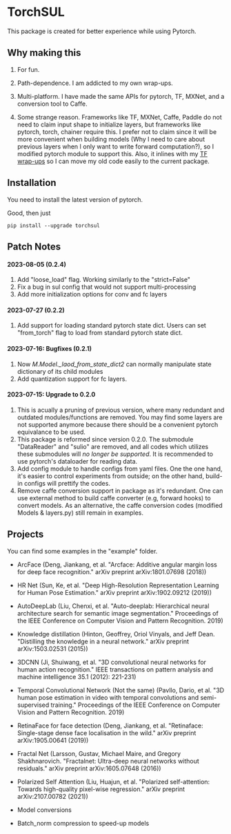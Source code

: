 # TorchSUL

This package is created for better experience while using Pytorch. 

## Why making this

1. For fun.

2. Path-dependence. I am addicted to my own wrap-ups. 

3. Multi-platform. I have made the same APIs for pytorch, TF, MXNet, and a conversion tool to Caffe. 

4. Some strange reason. Frameworks like TF, MXNet, Caffe, Paddle do not need to claim input shape to initialize layers, but frameworks like pytorch, torch, chainer require this. I prefer not to claim since it will be more convenient when building models (Why I need to care about previous layers when I only want to write forward computation?), so I modified pytorch module to support this. Also, it inlines with my [TF wrap-ups](https://github.com/ddddwee1/sul) so I can move my old code easily to the current package.

## Installation

You need to install the latest version of pytorch.

Good, then just 

```
pip install --upgrade torchsul
```

## Patch Notes

#### 2023-08-05 (0.2.4)
1. Add "loose_load" flag. Working similarly to the "strict=False"
2. Fix a bug in sul config that would not support multi-processing
3. Add more initialization options for conv and fc layers

#### 2023-07-27 (0.2.2)
1. Add support for loading standard pytorch state dict. Users can set "from_torch" flag to load from standard pytorch state dict.


#### 2023-07-16:  Bugfixes (0.2.1)
1. Now *M.Model.\_laod_from_state_dict2* can normally manipulate state dictionary of its child modules 
2. Add quantization support for fc layers. 


#### 2023-07-15:  Upgrade to 0.2.0
1. This is acually a pruning of previous version, where many redundant and outdated modules/functions are removed. You may find some layers are not supported anymore because there should be a convenient pytorch equivalance to be used. 
2. This package is reformed since version 0.2.0. The submodule "DataReader" and "sulio" are removed, and all codes which utilizes these submodules will *no longer be supported*. It is recommended to use pytorch's dataloader for reading data. 
3. Add config module to handle configs from yaml files. One the one hand, it's easier to control experiments from outside; on the other hand, build-in configs will prettify the codes.
4. Remove caffe conversion support in package as it's redundant. One can use external method to build caffe converter (e.g, forward hooks) to convert models. As an alternative, the caffe conversion codes (modified Models & layers.py) still remain in examples. 




## Projects 

You can find some examples in the "example" folder.

- ArcFace (Deng, Jiankang, et al. "Arcface: Additive angular margin loss for deep face recognition." arXiv preprint arXiv:1801.07698 (2018))

- HR Net (Sun, Ke, et al. "Deep High-Resolution Representation Learning for Human Pose Estimation." arXiv preprint arXiv:1902.09212 (2019))

- AutoDeepLab (Liu, Chenxi, et al. "Auto-deeplab: Hierarchical neural architecture search for semantic image segmentation." Proceedings of the IEEE Conference on Computer Vision and Pattern Recognition. 2019)

- Knowledge distillation (Hinton, Geoffrey, Oriol Vinyals, and Jeff Dean. "Distilling the knowledge in a neural network." arXiv preprint arXiv:1503.02531 (2015))

- 3DCNN (Ji, Shuiwang, et al. "3D convolutional neural networks for human action recognition." IEEE transactions on pattern analysis and machine intelligence 35.1 (2012): 221-231)

- Temporal Convolutional Network (Not the same) (Pavllo, Dario, et al. "3D human pose estimation in video with temporal convolutions and semi-supervised training." Proceedings of the IEEE Conference on Computer Vision and Pattern Recognition. 2019)

- RetinaFace for face detection (Deng, Jiankang, et al. "Retinaface: Single-stage dense face localisation in the wild." arXiv preprint arXiv:1905.00641 (2019))

- Fractal Net (Larsson, Gustav, Michael Maire, and Gregory Shakhnarovich. "Fractalnet: Ultra-deep neural networks without residuals." arXiv preprint arXiv:1605.07648 (2016))

- Polarized Self Attention (Liu, Huajun, et al. "Polarized self-attention: Towards high-quality pixel-wise regression." arXiv preprint arXiv:2107.00782 (2021))

- Model conversions 

- Batch_norm compression to speed-up models 

